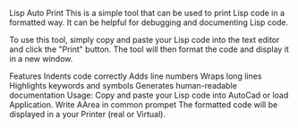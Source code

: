 Lisp Auto Print
This is a simple tool that can be used to print Lisp code in a formatted way. It can be helpful for debugging and documenting Lisp code.

To use this tool, simply copy and paste your Lisp code into the text editor and click the "Print" button. The tool will then format the code and display it in a new window.

Features
Indents code correctly
Adds line numbers
Wraps long lines
Highlights keywords and symbols
Generates human-readable documentation
Usage:
Copy and paste your Lisp code into AutoCad or load Application.
Write AArea in common prompet 
The formatted code will be displayed in a your Printer (real or Virtual).
